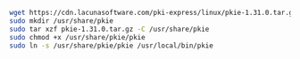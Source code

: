 ﻿```sh
wget https://cdn.lacunasoftware.com/pki-express/linux/pkie-1.31.0.tar.gz
sudo mkdir /usr/share/pkie
sudo tar xzf pkie-1.31.0.tar.gz -C /usr/share/pkie
sudo chmod +x /usr/share/pkie/pkie
sudo ln -s /usr/share/pkie/pkie /usr/local/bin/pkie
```
